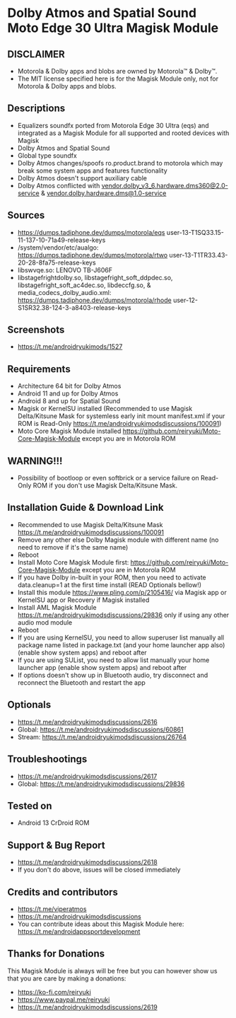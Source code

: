 # Dolby Atmos and Spatial Sound Moto Edge 30 Ultra Magisk Module

## DISCLAIMER
- Motorola & Dolby apps and blobs are owned by Motorola™ & Dolby™.
- The MIT license specified here is for the Magisk Module only, not for Motorola & Dolby apps and blobs.

## Descriptions
- Equalizers soundfx ported from Motorola Edge 30 Ultra (eqs) and integrated as a Magisk Module for all supported and rooted devices with Magisk
- Dolby Atmos and Spatial Sound
- Global type soundfx
- Dolby Atmos changes/spoofs ro.product.brand to motorola which may break some system apps and features functionality
- Dolby Atmos doesn't support auxiliary cable
- Dolby Atmos conflicted with vendor.dolby_v3_6.hardware.dms360@2.0-service & vendor.dolby.hardware.dms@1.0-service

## Sources
- https://dumps.tadiphone.dev/dumps/motorola/eqs user-13-T1SQ33.15-11-137-10-71a49-release-keys
- /system/vendor/etc/aualgo: https://dumps.tadiphone.dev/dumps/motorola/rtwo user-13-T1TR33.43-20-28-8fa75-release-keys
- libswvqe.so: LENOVO TB-J606F
- libstagefrightdolby.so, libstagefright_soft_ddpdec.so, libstagefright_soft_ac4dec.so, libdeccfg.so, & media_codecs_dolby_audio.xml: https://dumps.tadiphone.dev/dumps/motorola/rhode user-12-S1SR32.38-124-3-a8403-release-keys

## Screenshots
- https://t.me/androidryukimods/1527

## Requirements
- Architecture 64 bit for Dolby Atmos
- Android 11 and up for Dolby Atmos
- Android 8 and up for Spatial Sound
- Magisk or KernelSU installed (Recommended to use Magisk Delta/Kitsune Mask for systemless early init mount manifest.xml if your ROM is Read-Only https://t.me/androidryukimodsdiscussions/100091)
- Moto Core Magisk Module installed https://github.com/reiryuki/Moto-Core-Magisk-Module except you are in Motorola ROM

## WARNING!!!
- Possibility of bootloop or even softbrick or a service failure on Read-Only ROM if you don't use Magisk Delta/Kitsune Mask.

## Installation Guide & Download Link
- Recommended to use Magisk Delta/Kitsune Mask https://t.me/androidryukimodsdiscussions/100091
- Remove any other else Dolby Magisk module with different name (no need to remove if it's the same name)
- Reboot
- Install Moto Core Magisk Module first: https://github.com/reiryuki/Moto-Core-Magisk-Module except you are in Motorola ROM
- If you have Dolby in-built in your ROM, then you need to activate data.cleanup=1 at the first time install (READ Optionals bellow!)
- Install this module https://www.pling.com/p/2105416/ via Magisk app or KernelSU app or Recovery if Magisk installed
- Install AML Magisk Module https://t.me/androidryukimodsdiscussions/29836 only if using any other audio mod module
- Reboot
- If you are using KernelSU, you need to allow superuser list manually all package name listed in package.txt (and your home launcher app also) (enable show system apps) and reboot after
- If you are using SUList, you need to allow list manually your home launcher app (enable show system apps) and reboot after
- If options doesn't show up in Bluetooth audio, try disconnect and reconnect the Bluetooth and restart the app

## Optionals
- https://t.me/androidryukimodsdiscussions/2616
- Global: https://t.me/androidryukimodsdiscussions/60861
- Stream: https://t.me/androidryukimodsdiscussions/26764

## Troubleshootings
- https://t.me/androidryukimodsdiscussions/2617
- Global: https://t.me/androidryukimodsdiscussions/29836

## Tested on
- Android 13 CrDroid ROM

## Support & Bug Report
- https://t.me/androidryukimodsdiscussions/2618
- If you don't do above, issues will be closed immediately

## Credits and contributors
- https://t.me/viperatmos
- https://t.me/androidryukimodsdiscussions
- You can contribute ideas about this Magisk Module here: https://t.me/androidappsportdevelopment

## Thanks for Donations
This Magisk Module is always will be free but you can however show us that you are care by making a donations:
- https://ko-fi.com/reiryuki
- https://www.paypal.me/reiryuki
- https://t.me/androidryukimodsdiscussions/2619


